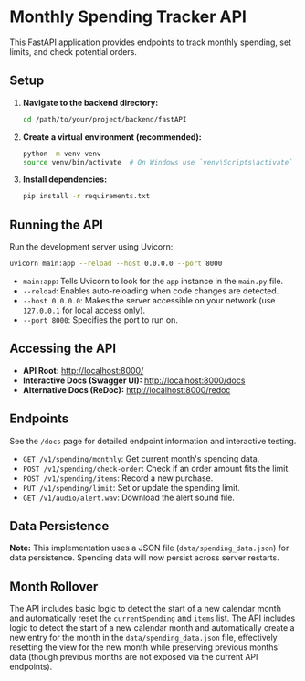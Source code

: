 # Monthly Spending Tracker API

This FastAPI application provides endpoints to track monthly spending, set limits, and check potential orders.

## Setup

1.  **Navigate to the backend directory:**
    ```bash
    cd /path/to/your/project/backend/fastAPI
    ```

2.  **Create a virtual environment (recommended):**
    ```bash
    python -m venv venv
    source venv/bin/activate  # On Windows use `venv\Scripts\activate`
    ```

3.  **Install dependencies:**
    ```bash
    pip install -r requirements.txt
    ```

## Running the API

Run the development server using Uvicorn:

```bash
uvicorn main:app --reload --host 0.0.0.0 --port 8000
```

*   `main:app`: Tells Uvicorn to look for the `app` instance in the `main.py` file.
*   `--reload`: Enables auto-reloading when code changes are detected.
*   `--host 0.0.0.0`: Makes the server accessible on your network (use `127.0.0.1` for local access only).
*   `--port 8000`: Specifies the port to run on.

## Accessing the API

*   **API Root:** [http://localhost:8000/](http://localhost:8000/)
*   **Interactive Docs (Swagger UI):** [http://localhost:8000/docs](http://localhost:8000/docs)
*   **Alternative Docs (ReDoc):** [http://localhost:8000/redoc](http://localhost:8000/redoc)

## Endpoints

See the `/docs` page for detailed endpoint information and interactive testing.

*   `GET /v1/spending/monthly`: Get current month's spending data.
*   `POST /v1/spending/check-order`: Check if an order amount fits the limit.
*   `POST /v1/spending/items`: Record a new purchase.
*   `PUT /v1/spending/limit`: Set or update the spending limit.
*   `GET /v1/audio/alert.wav`: Download the alert sound file.

## Data Persistence

**Note:** This implementation uses a JSON file (`data/spending_data.json`) for data persistence. Spending data will now persist across server restarts.

## Month Rollover

The API includes basic logic to detect the start of a new calendar month and automatically reset the `currentSpending` and `items` list. The API includes logic to detect the start of a new calendar month and automatically create a new entry for the month in the `data/spending_data.json` file, effectively resetting the view for the new month while preserving previous months' data (though previous months are not exposed via the current API endpoints).
